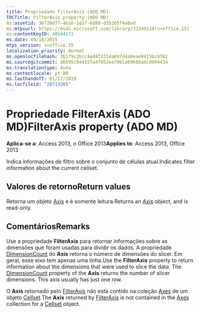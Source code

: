 ```yaml
---
title: Propriedade FilterAxis (ADO MD)
TOCTitle: FilterAxis property (ADO MD)
ms:assetid: 36720d77-4b16-1d17-6d80-d35265f4a8ad
ms:mtpsurl: https://msdn.microsoft.com/library/JJ249124(v=office.15)
ms:contentKeyID: 48544172
ms.date: 09/18/2015
mtps_version: v=office.15
localization_priority: Normal
ms.openlocfilehash: 3b1f9c2bcc4ed4f3314a697d4a0eae8415bc4f62
ms.sourcegitcommit: d6695c94415fa47952ee7961a69660abc0904434
ms.translationtype: Auto
ms.contentlocale: pt-BR
ms.lasthandoff: 01/17/2019
ms.locfileid: "28713265"
---
```

# <a name="filteraxis-property-ado-md"></a><span data-ttu-id="d1a5d-102">Propriedade FilterAxis (ADO MD)</span><span class="sxs-lookup"><span data-stu-id="d1a5d-102">FilterAxis property (ADO MD)</span></span>


<span data-ttu-id="d1a5d-103">**Aplica-se a**: Access 2013, o Office 2013</span><span class="sxs-lookup"><span data-stu-id="d1a5d-103">**Applies to**: Access 2013, Office 2013</span></span>

<span data-ttu-id="d1a5d-104">Indica informações de filtro sobre o conjunto de células atual.</span><span class="sxs-lookup"><span data-stu-id="d1a5d-104">Indicates filter information about the current cellset.</span></span>

## <a name="return-values"></a><span data-ttu-id="d1a5d-105">Valores de retorno</span><span class="sxs-lookup"><span data-stu-id="d1a5d-105">Return values</span></span>

<span data-ttu-id="d1a5d-106">Retorna um objeto [Axis](axis-object-ado-md.md) e é somente leitura.</span><span class="sxs-lookup"><span data-stu-id="d1a5d-106">Returns an [Axis](axis-object-ado-md.md) object, and is read-only.</span></span>

## <a name="remarks"></a><span data-ttu-id="d1a5d-107">Comentários</span><span class="sxs-lookup"><span data-stu-id="d1a5d-107">Remarks</span></span>

<span data-ttu-id="d1a5d-p101">Use a propriedade **FilterAxis** para retornar informações sobre as dimensões que foram usadas para dividir os dados. A propriedade [DimensionCount](dimensioncount-property-ado-md.md) do **Axis** retorna o número de dimensões do slicer. Em geral, esse eixo tem apenas uma linha.</span><span class="sxs-lookup"><span data-stu-id="d1a5d-p101">Use the **FilterAxis** property to return information about the dimensions that were used to slice the data. The [DimensionCount](dimensioncount-property-ado-md.md) property of the **Axis** returns the number of slicer dimensions. This axis usually has just one row.</span></span>

<span data-ttu-id="d1a5d-111">O **Axis** retornado pelo [FilterAxis](filteraxis-property-ado-md.md) não está contido na coleção [Axes](axes-collection-ado-md.md) de um objeto [Cellset](cellset-object-ado-md.md).</span><span class="sxs-lookup"><span data-stu-id="d1a5d-111">The **Axis** returned by [FilterAxis](filteraxis-property-ado-md.md) is not contained in the [Axes](axes-collection-ado-md.md) collection for a [Cellset](cellset-object-ado-md.md) object.</span></span>

